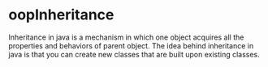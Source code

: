 # oopInheritance


Inheritance in java is a mechanism in which one object acquires all the properties and behaviors of parent object. The idea behind inheritance in java is that you can create new classes that are built upon existing classes.